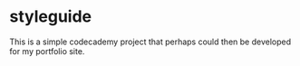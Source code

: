 # styleguide
This is a simple codecademy project that perhaps could then be developed for my portfolio site.
